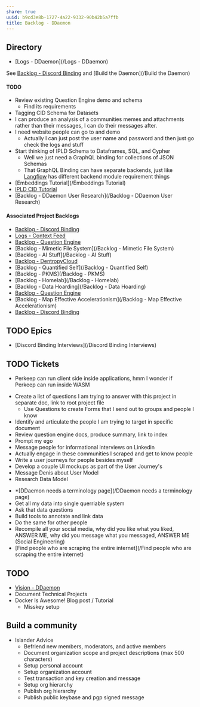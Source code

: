 ```yaml
---
share: true
uuid: b9cd3e8b-1727-4a22-9332-90b42b5a7ffb
title: Backlog - DDaemon
---
```

## Directory 

* [Logs - DDaemon](/Logs - DDaemon)

See [Backlog - Discord Binding](/dc6a1ac7-60f0-452d-9536-9fed6d92bc51) and [Build the Daemon](/Build the Daemon)
#### TODO

* Review existing Question Engine demo and schema
	* Find its requirements
* Tagging CID Schema for Datasets
* I can produce an analysis of a communities memes and attachments rather than their messages, I can do their messages after.
* I need website people can go to and demo
	* Actually I can just post the user name and password and then just go check the logs and stuff
* Start thinking of IPLD Schema to Dataframes, SQL, and Cypher
	* Well we just need a GraphQL binding for collections of JSON Schemas
	* That GraphQL Binding can have separate backends, just like [Langflow](/fb09a999-1293-4309-98dc-8f1bfa157f82) has different backend module requirement things
* [Embeddings Tutorial](/Embeddings Tutorial)
* [IPLD CID Tutorial](/100d6889-e83d-4967-bec2-7e9424d8cd24)
* [Backlog - DDaemon User Research](/Backlog - DDaemon User Research)
#### Associated Project Backlogs

* [Backlog - Discord Binding](/dc6a1ac7-60f0-452d-9536-9fed6d92bc51)
* [Logs - Context Feed](/e26135b0-01e6-4ffd-b515-1478fdb2a1b5)
* [Backlog - Question Engine](/889c6648-4cf6-4887-848e-b01c4e5f1e71)
* [Backlog - Mimetic File System](/Backlog - Mimetic File System)
* [Backlog - AI Stuff](/Backlog - AI Stuff)
* [Backlog - DentropyCloud](/4e71511d-083c-4683-adb1-617be0f9f5be)
* [Backlog - Quantified Self](/Backlog - Quantified Self)
* [Backlog  - PKMS](/Backlog  - PKMS)
* [Backlog - Homelab](/Backlog - Homelab)
* [Backlog - Data Hoarding](/Backlog - Data Hoarding)
* [Backlog - Question Engine](/889c6648-4cf6-4887-848e-b01c4e5f1e71)
* [Backlog - Map Effective Accelerationism](/Backlog - Map Effective Accelerationism)
* [Backlog - Discord Binding](/dc6a1ac7-60f0-452d-9536-9fed6d92bc51)

## TODO Epics

* [Discord Binding Interviews](/Discord Binding Interviews)

## TODO Tickets

* Perkeep can run client side inside applications, hmm I wonder if Perkeep can run inside WASM
- Create a list of questions I am trying to answer with this project in separate doc, link to root project file
	- Use Questions to create Forms that I send out to groups and people I know
- Identify and articulate the people I am trying to target in specific document
- Review question engine docs, produce summary, link to index
- Prompt my ego
- Message people for informational interviews on Linkedin
- Actually engage in these communities I scraped and get to know people
- Write a user journeys for people besides myself
- Develop a couple UI mockups as part of the User Journey's
- Message Denis about User Model
- Research Data Model
* *[DDaemon needs a terminology page](/DDaemon needs a terminology page)
* Get all my data into single querriable system
* Ask that data questions
* Build tools to annotate and link data
* Do the same for other people
* Recompile all your social media, why did you like what you liked, ANSWER ME, why did you message what you messaged, ANSWER ME (Social Engineering)
* [Find people who are scraping the entire internet](/Find people who are scraping the entire internet)


## TODO

* [Vision - DDaemon](/d6c7b9d4-1ce5-4661-9040-28be18e457ca)
* Document Technical Projects
* Docker Is Awesome! Blog post / Tutorial
  * Misskey setup

## Build a community

* Islander Advice
	* Befriend new members, moderators, and active members
	* Document organization scope and project descriptions (max 500 characters)
	* Setup personal account
	* Setup organization account
	* Test transaction and key creation and message
	* Setup org hierarchy
	* Publish org hierarchy
	* Publish public keybase and pgp signed message